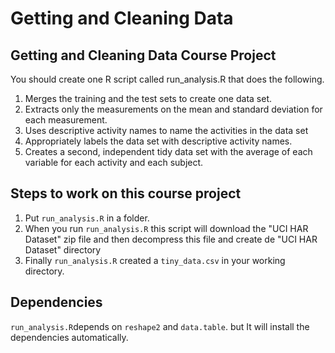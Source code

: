 # Getting and Cleaning Data

## Getting and Cleaning Data Course Project

You should create one R script called run_analysis.R that does the following.

1. Merges the training and the test sets to create one data set.
2. Extracts only the measurements on the mean and standard deviation for each measurement.
3. Uses descriptive activity names to name the activities in the data set
4. Appropriately labels the data set with descriptive activity names.
5. Creates a second, independent tidy data set with the average of each variable for each activity and each subject.

## Steps to work on this course project

1. Put ```run_analysis.R``` in a folder.
2. When you run ```run_analysis.R``` this script will download the "UCI HAR Dataset" zip file and then decompress this file and create de "UCI HAR Dataset" directory
3. Finally ```run_analysis.R``` created a ```tiny_data.csv``` in your working directory.

## Dependencies

```run_analysis.R```depends on ```reshape2``` and ```data.table```. but It will  install the dependencies automatically.
